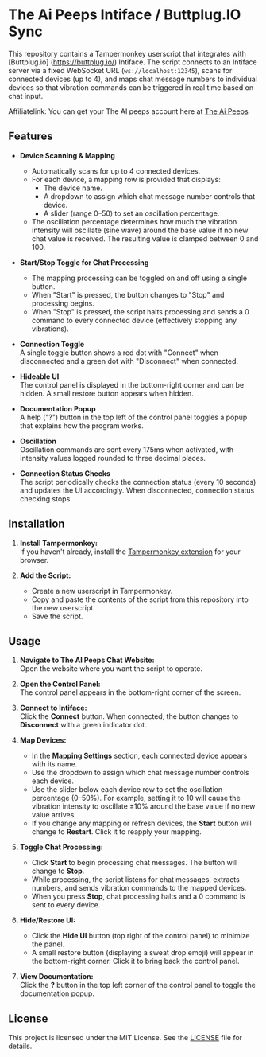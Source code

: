 # The Ai Peeps Intiface / Buttplug.IO Sync

This repository contains a Tampermonkey userscript that integrates with [Buttplug.io] (https://buttplug.io/) Intiface. The script connects to an Intiface server via a fixed WebSocket URL (`ws://localhost:12345`), scans for connected devices (up to 4), and maps chat message numbers to individual devices so that vibration commands can be triggered in real time based on chat input.

Affiliatelink:
You can get your The AI peeps account here at [The Ai Peeps](https://theaipeeps.com?fpr=the-ai-peeps-intiface-sync)

## Features

- **Device Scanning & Mapping**  
  - Automatically scans for up to 4 connected devices.
  - For each device, a mapping row is provided that displays:
    - The device name.
    - A dropdown to assign which chat message number controls that device.
    - A slider (range 0–50) to set an oscillation percentage.
  - The oscillation percentage determines how much the vibration intensity will oscillate (sine wave) around the base value if no new chat value is received. The resulting value is clamped between 0 and 100.

- **Start/Stop Toggle for Chat Processing**  
  - The mapping processing can be toggled on and off using a single button.
  - When "Start" is pressed, the button changes to "Stop" and processing begins.
  - When "Stop" is pressed, the script halts processing and sends a 0 command to every connected device (effectively stopping any vibrations).

- **Connection Toggle**  
  A single toggle button shows a red dot with "Connect" when disconnected and a green dot with "Disconnect" when connected.

- **Hideable UI**  
  The control panel is displayed in the bottom-right corner and can be hidden. A small restore button appears when hidden.

- **Documentation Popup**  
  A help ("?") button in the top left of the control panel toggles a popup that explains how the program works.

- **Oscillation**  
  Oscillation commands are sent every 175ms when activated, with intensity values logged rounded to three decimal places.

- **Connection Status Checks**  
  The script periodically checks the connection status (every 10 seconds) and updates the UI accordingly. When disconnected, connection status checking stops.

## Installation

1. **Install Tampermonkey:**  
   If you haven't already, install the [Tampermonkey extension](https://www.tampermonkey.net/) for your browser.

2. **Add the Script:**  
   - Create a new userscript in Tampermonkey.
   - Copy and paste the contents of the script from this repository into the new userscript.
   - Save the script.

## Usage

1. **Navigate to The AI Peeps Chat Website:**  
   Open the website where you want the script to operate.

2. **Open the Control Panel:**  
   The control panel appears in the bottom-right corner of the screen.

3. **Connect to Intiface:**  
   Click the **Connect** button. When connected, the button changes to **Disconnect** with a green indicator dot.

4. **Map Devices:**  
   - In the **Mapping Settings** section, each connected device appears with its name.
   - Use the dropdown to assign which chat message number controls each device.
   - Use the slider below each device row to set the oscillation percentage (0–50%). For example, setting it to 10 will cause the vibration intensity to oscillate ±10% around the base value if no new value arrives.
   - If you change any mapping or refresh devices, the **Start** button will change to **Restart**. Click it to reapply your mapping.

5. **Toggle Chat Processing:**  
   - Click **Start** to begin processing chat messages. The button will change to **Stop**.
   - While processing, the script listens for chat messages, extracts numbers, and sends vibration commands to the mapped devices.
   - When you press **Stop**, chat processing halts and a 0 command is sent to every device.

6. **Hide/Restore UI:**  
   - Click the **Hide UI** button (top right of the control panel) to minimize the panel.
   - A small restore button (displaying a sweat drop emoji) will appear in the bottom-right corner. Click it to bring back the control panel.

7. **View Documentation:**  
   Click the **?** button in the top left corner of the control panel to toggle the documentation popup.



## License

This project is licensed under the MIT License. See the [LICENSE](LICENSE) file for details.
